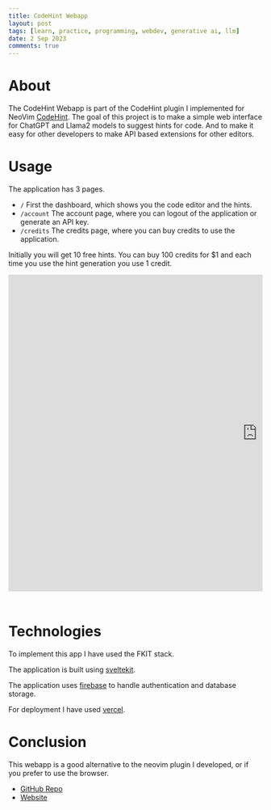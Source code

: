 ```yaml
---
title: CodeHint Webapp
layout: post
tags: [learn, practice, programming, webdev, generative ai, llm]
date: 2 Sep 2023
comments: true
---
```


# About

The CodeHint Webapp is part of the CodeHint plugin I implemented for NeoVim
[CodeHint](/random/codehint). The goal of this project is to make a simple web
interface for ChatGPT and Llama2 models to suggest hints for code. And to make
it easy for other developers to make API based extensions for other editors.

# Usage

The application has 3 pages.

- `/` First the dashboard, which shows you the code editor and the hints.
- `/account` The account page, where you can logout of the application or
  generate an API key.
- `/credits` The credits page, where you can buy credits to use the
  application.

Initially you will get 10 free hints. You can buy 100 credits for $1 and each
time you use the hint generation you use 1 credit.

<style>
  #wrap {
    width: 100%;
    height: 650px;
    overflow: hidden;
  }
  #scaled-frame {
    width: 1408px;
    height: 896px;
    transform: scale(0.70);
    transform-origin: 0 0;
  }
</style>

<div id="wrap">
    <iframe
        id="scaled-frame"
        scrolling="no"
        title="Habit Tracker"
        src="https://codehint-app.vercel.app/"
        frameborder="0"
    >
    </iframe>
</div>

# Technologies

To implement this app I have used the FKIT stack.

The application is built using [sveltekit](https://kit.svelte.dev/).

The application uses [firebase](https://firebase.google.com/) to handle
authentication and database storage.

For deployment I have used [vercel](https://vercel.com/).

# Conclusion

This webapp is a good alternative to the neovim plugin I developed, or if you
prefer to use the browser.

- [GitHub Repo](https://github.com/alexjercan/codehint-app)
- [Website](https://codehint-app.vercel.app/)
